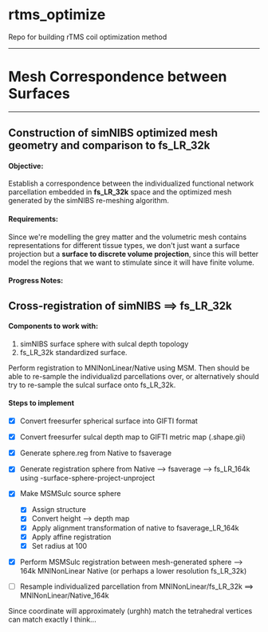 # rtms_optimize
Repo for building rTMS coil optimization method
*** 
# Mesh Correspondence between Surfaces 
***
## Construction of simNIBS optimized mesh geometry and comparison to fs_LR_32k

#### Objective:
Establish a correspondence between the individualized functional network parcellation embedded in **fs_LR_32k** space and the optimized mesh generated by the simNIBS re-meshing algorithm.  

#### Requirements:
Since we're modelling the grey matter and the volumetric mesh contains representations for different tissue types, we don't just want a surface projection but a **surface to discrete volume projection**, since this will better model the regions that we want to stimulate since it will have finite volume. 

#### Progress Notes:

## Cross-registration of simNIBS $\implies$ fs_LR_32k

#### Components to work with:
1. simNIBS surface sphere with sulcal depth topology
2. fs_LR_32k standardized surface. 

Perform registration to MNINonLinear/Native using MSM. Then should be able to re-sample the individualizd parcellations over, or alternatively should try to re-sample the sulcal surface onto fs_LR_32k. 

#### Steps to implement
- [x] Convert freesurfer spherical surface into GIFTI format
- [x] Convert freesurfer sulcal depth map to GIFTI metric map (.shape.gii)
- [x] Generate sphere.reg from Native to fsaverage
- [x] Generate registration sphere from Native --> fsaverage --> fs_LR_164k using -surface-sphere-project-unproject
- [x] Make MSMSulc source sphere
  - [x] Assign structure
  - [x] Convert height --> depth map
  - [x] Apply alignment transformation of native to fsaverage_LR_164k
  - [x] Apply affine registration
  - [x] Set radius at 100
- [x] Perform MSMSulc registration between mesh-generated sphere --> 164k MNINonLinear Native (or perhaps a lower resolution fs_LR_32k)
- [ ] Resample individualized parcellation from MNINonLinear/fs_LR_32k $\implies$ MNINonLinear/Native_164k 


Since coordinate will approximately (urghh) match the tetrahedral vertices can match exactly I think...


